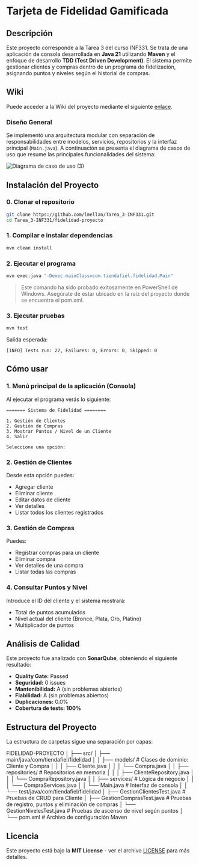 # Tarjeta de Fidelidad Gamificada

##  Descripción

Este proyecto corresponde a la Tarea 3 del curso INF331. Se trata de una aplicación de consola desarrollada en **Java 21** utilizando **Maven** y el enfoque de desarrollo **TDD (Test Driven Development)**. El sistema permite gestionar clientes y compras dentro de un programa de fidelización, asignando puntos y niveles según el historial de compras.

## Wiki

Puede acceder a la Wiki del proyecto mediante el siguiente [enlace](https://github.com/lmellan/Tarea_3-INF331/wiki).  


### Diseño General

Se implementó una arquitectura modular con separación de responsabilidades entre modelos, servicios, repositorios y la interfaz principal (`Main.java`). A continuación se presenta el diagrama de casos de uso que resume las principales funcionalidades del sistema:

![Diagrama de caso de uso (3)](https://github.com/user-attachments/assets/20ac7658-01c0-4ffa-a667-90dd2049fe5d)


##  Instalación del Proyecto

### 0. Clonar el repositorio

```bash
git clone https://github.com/lmellan/Tarea_3-INF331.git
cd Tarea_3-INF331/fidelidad-proyecto
```

### 1. Compilar e instalar dependencias

```bash
mvn clean install
```

### 2. Ejecutar el programa

```bash
mvn exec:java "-Dexec.mainClass=com.tiendafiel.fidelidad.Main"
```
>  Este comando ha sido probado exitosamente en PowerShell de Windows. Asegúrate de estar ubicado en la raíz del proyecto donde se encuentra el pom.xml.

### 3. Ejecutar pruebas

```bash
mvn test
```

Salida esperada:

```
[INFO] Tests run: 22, Failures: 0, Errors: 0, Skipped: 0
```


## Cómo usar

### 1. Menú principal de la aplicación (Consola)

Al ejecutar el programa verás lo siguiente:

```
======= Sistema de Fidelidad ========

1. Gestión de Clientes
2. Gestión de Compras
3. Mostrar Puntos / Nivel de un Cliente
4. Salir

Seleccione una opción:
```

### 2. Gestión de Clientes

Desde esta opción puedes:

* Agregar cliente
* Eliminar cliente
* Editar datos de cliente
* Ver detalles
* Listar todos los clientes registrados

### 3. Gestión de Compras

Puedes:

* Registrar compras para un cliente
* Eliminar compra
* Ver detalles de una compra
* Listar todas las compras

### 4. Consultar Puntos y Nivel

Introduce el ID del cliente y el sistema mostrará:

* Total de puntos acumulados
* Nivel actual del cliente (Bronce, Plata, Oro, Platino)
* Multiplicador de puntos


## Análisis de Calidad

Este proyecto fue analizado con **SonarQube**, obteniendo el siguiente resultado:

- **Quality Gate:** Passed
- **Seguridad:** 0 issues
- **Mantenibilidad:** A (sin problemas abiertos)
- **Fiabilidad:** A (sin problemas abiertos)
- **Duplicaciones:** 0.0%
- **Cobertura de tests:** **100%**
 
## Estructura del Proyecto

La estructura de carpetas sigue una separación por capas:

FIDELIDAD-PROYECTO
│
├── src/
│   ├── main/java/com/tiendafiel/fidelidad
│   │   ├── models/               # Clases de dominio: Cliente y Compra
│   │   │   ├── Cliente.java
│   │   │   └── Compra.java
│   │   ├── repositories/         # Repositorios en memoria
│   │   │   ├── ClienteRepository.java
│   │   │   └── CompraRepository.java
│   │   ├── services/             # Lógica de negocio
│   │   │   └── CompraServices.java
│   │   └── Main.java             # Interfaz de consola
│
│   └── test/java/com/tiendafiel/fidelidad
│       ├── GestionClientesTest.java   # Pruebas de CRUD para Cliente
│       ├── GestionComprasTest.java    # Pruebas de registro, puntos y eliminación de compras
│       └── GestionNivelesTest.java    # Pruebas de ascenso de nivel según puntos
│
└── pom.xml                      # Archivo de configuración Maven



## Licencia

Este proyecto está bajo la **MIT License** - ver el archivo [LICENSE](https://github.com/lmellan/Tarea_3-INF331/edit/main/LICENSE) para más detalles.

